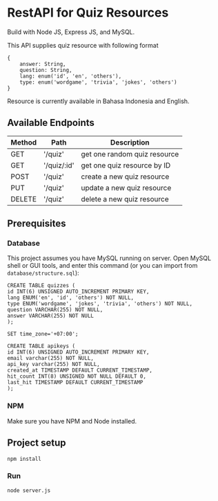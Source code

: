 # RestAPI for Quiz Resources
Build with Node JS, Express JS, and MySQL.

This API supplies quiz resource with following format
```
{
    answer: String,
    question: String,
    lang: enum('id', 'en', 'others'),
    type: enum('wordgame', 'trivia', 'jokes', 'others')
}
```

Resource is currently available in Bahasa Indonesia and English.

## Available Endpoints
| Method | Path | Description|
|-----|---|---|
| GET | '/quiz' | get one random quiz resource |
| GET |'/quiz/:id' | get one quiz resource by ID |
| POST | '/quiz' | create a new quiz resource |
| PUT | '/quiz' | update a new quiz resource |
| DELETE | '/quiz' | delete a new quiz resource |

## Prerequisites
### Database
This project assumes you have MySQL running on server. Open MySQL shell or GUI tools, and enter this command (or you can import from ```database/structure.sql```):
```
CREATE TABLE quizzes (
id INT(6) UNSIGNED AUTO_INCREMENT PRIMARY KEY,
lang ENUM('en', 'id', 'others') NOT NULL,
type ENUM('wordgame', 'jokes', 'trivia', 'others') NOT NULL,
question VARCHAR(255) NOT NULL,
answer VARCHAR(255) NOT NULL
);

SET time_zone='+07:00';

CREATE TABLE apikeys (
id INT(6) UNSIGNED AUTO_INCREMENT PRIMARY KEY,
email varchar(255) NOT NULL,
api_key varchar(255) NOT NULL,
created_at TIMESTAMP DEFAULT CURRENT_TIMESTAMP,
hit_count INT(8) UNSIGNED NOT NULL DEFAULT 0,
last_hit TIMESTAMP DEFAULT CURRENT_TIMESTAMP
);
```
### NPM
Make sure you have NPM and Node installed.

## Project setup
```npm install```

### Run
```node server.js```
